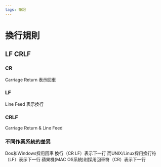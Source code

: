 ```yaml
---
tags: 筆記
---
```


# 換行規則

## LF CRLF

### CR

Carriage Return 表示回車

### LF

Line Feed 表示換行

### CRLF

Carriage Return & Line Feed

### 不同作業系統的差異

Dos和Windows採用回車 換行（CR LF）表示下一行
而UNIX/Linux採用換行符（LF）表示下一行
蘋果機(MAC OS系統)則採用回車符（CR）表示下一行